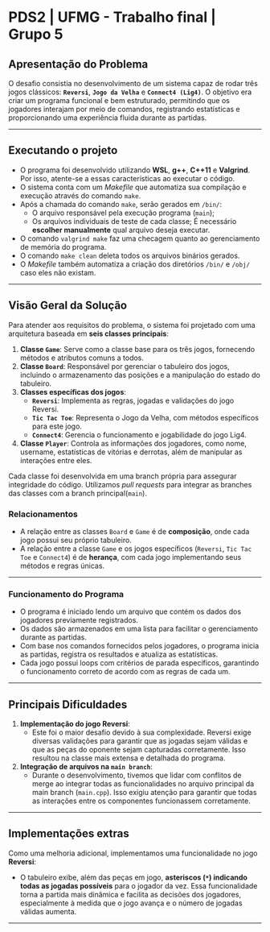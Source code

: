 # PDS2 | UFMG - Trabalho final | Grupo 5

## **Apresentação do Problema**
O desafio consistia no desenvolvimento de um sistema capaz de rodar três jogos clássicos: **`Reversi`**, **`Jogo da Velha`** e **`Connect4 (Lig4)`**. O objetivo era criar um programa funcional e bem estruturado, permitindo que os jogadores interajam por meio de comandos, registrando estatísticas e proporcionando uma experiência fluida durante as partidas.

---
## **Executando o projeto**
- O programa foi desenvolvido utilizando **WSL**, **g++**, **C++11** e **Valgrind**. Por isso, atente-se a essas características ao executar o código. 
- O sistema conta com um *Makefile* que automatiza sua compilação e execução através do comando `make`.
- Após a chamada do comando `make`, serão gerados em `/bin/`:
    - O arquivo responsável pela execução programa (`main`);
    - Os arquivos individuais de teste de cada classe;
    É necessário **escolher manualmente** qual arquivo deseja executar.
- O comando `valgrind make` faz uma checagem quanto ao gerenciamento de memória do programa.
- O comando `make clean` deleta todos os arquivos binários gerados.
- O *Makefile* também automatiza a criação dos diretórios `/bin/` e `/obj/` caso eles não existam.

---
## **Visão Geral da Solução**
Para atender aos requisitos do problema, o sistema foi projetado com uma arquitetura baseada em **seis classes principais**:

1. **Classe `Game`**: Serve como a classe base para os três jogos, fornecendo métodos e atributos comuns a todos.
2. **Classe `Board`**: Responsável por gerenciar o tabuleiro dos jogos, incluindo o armazenamento das posições e a manipulação do estado do tabuleiro.
3. **Classes específicas dos jogos**:
   - **`Reversi`**: Implementa as regras, jogadas e validações do jogo Reversi.
   - **`Tic Tac Toe`**: Representa o Jogo da Velha, com métodos específicos para este jogo.
   - **`Connect4`**: Gerencia o funcionamento e jogabilidade do jogo Lig4.
4. **Classe `Player`**: Controla as informações dos jogadores, como nome, username, estatísticas de vitórias e derrotas, além de manipular as interações entre eles.

Cada classe foi desenvolvida em uma branch própria para assegurar integridade do código. Utilizamos *pull requests* para integrar as branches das classes com a branch principal(`main`).

### **Relacionamentos**
- A relação entre as classes `Board` e `Game` é de **composição**, onde cada jogo possui seu próprio tabuleiro.
- A relação entre a classe `Game` e os jogos específicos (`Reversi`, `Tic Tac Toe` e `Connect4`) é de **herança**, com cada jogo implementando seus métodos e regras únicas.

---

### **Funcionamento do Programa**
- O programa é iniciado lendo um arquivo que contém os dados dos jogadores previamente registrados.
- Os dados são armazenados em uma lista para facilitar o gerenciamento durante as partidas.
- Com base nos comandos fornecidos pelos jogadores, o programa inicia as partidas, registra os resultados e atualiza as estatísticas.
- Cada jogo possui loops com critérios de parada específicos, garantindo o funcionamento correto de acordo com as regras de cada um.

---

## **Principais Dificuldades**
1. **Implementação do jogo Reversi**:
   - Este foi o maior desafio devido à sua complexidade. Reversi exige diversas validações para garantir que as jogadas sejam válidas e que as peças do oponente sejam capturadas corretamente. Isso resultou na classe mais extensa e detalhada do programa.
2. **Integração de arquivos na `main branch`**:
   - Durante o desenvolvimento, tivemos que lidar com conflitos de merge ao integrar todas as funcionalidades no arquivo principal da main branch (`main.cpp`). Isso exigiu atenção para garantir que todas as interações entre os componentes funcionassem corretamente.

---

## **Implementações extras**
Como uma melhoria adicional, implementamos uma funcionalidade no jogo **Reversi**:
- O tabuleiro exibe, além das peças em jogo, **asteriscos (`*`) indicando todas as jogadas possíveis** para o jogador da vez. Essa funcionalidade torna a partida mais dinâmica e facilita as decisões dos jogadores, especialmente à medida que o jogo avança e o número de jogadas válidas aumenta.

--- 

